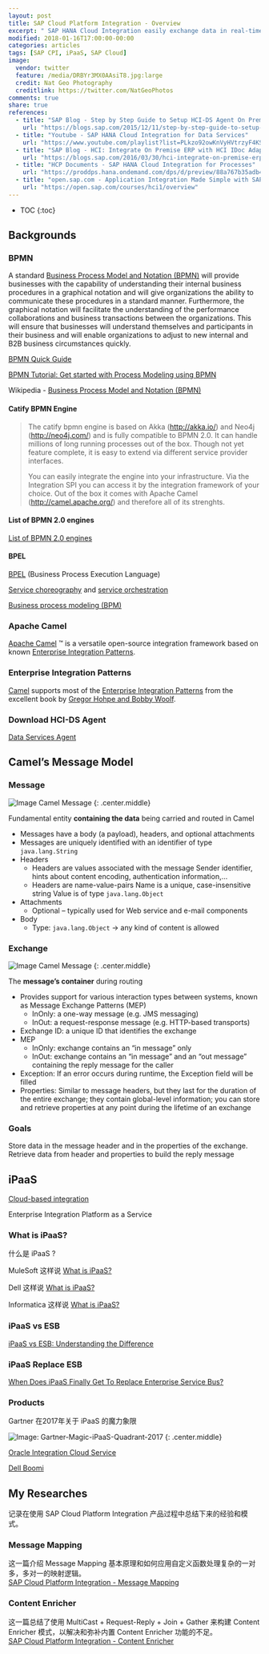 ```yaml
---
layout: post
title: SAP Cloud Platform Integration - Overview
excerpt: " SAP HANA Cloud Integration easily exchange data in real-time with SAP HANA Cloud Platform, integration services SCI(HCI). Integrate processes and data between cloud apps, 3rd party applications and on-premises solutions with this open, flexible, on-demand integration system running as a core service on SAP HANA Cloud Platform."
modified: 2018-01-16T17:00:00-00:00
categories: articles
tags: [SAP CPI, iPaaS, SAP Cloud]
image:
  vendor: twitter
  feature: /media/DRBYr3MX0AAsiT8.jpg:large
  credit: Nat Geo Photography‏
  creditlink: https://twitter.com/NatGeoPhotos
comments: true
share: true
references:
  - title: "SAP Blog - Step by Step Guide to Setup HCI-DS Agent On Premise"
    url: "https://blogs.sap.com/2015/12/11/step-by-step-guide-to-setup-hci-ds-agent/"
  - title: "Youtube - SAP HANA Cloud Integration for Data Services"
    url: "https://www.youtube.com/playlist?list=PLkzo92owKnVyHVtrzyF4KSQomTuKRg0q_"
  - title: "SAP Blog - HCI: Integrate On Premise ERP with HCI IDoc Adapter using HANA Cloud Connector & Client Authentication"
    url: "https://blogs.sap.com/2016/03/30/hci-integrate-on-premise-erp-with-hci-idoc-adapter-using-hana-cloud-connector-client-authentication/"
  - title: "HCP Documents - SAP HANA Cloud Integration for Processes"
    url: "https://proddps.hana.ondemand.com/dps/d/preview/88a767b35adb4dc887ee1d545d301140/1/en-US/f830932fddf6453ebe1fd0c666592017.html"
  - title: "open.sap.com - Application Integration Made Simple with SAP HANA Cloud Integration"
    url: "https://open.sap.com/courses/hci1/overview"
---
```


* TOC
{:toc}

## Backgrounds
### BPMN
A standard [Business Process Model and Notation (BPMN)](http://www.bpmn.org/) will provide businesses with the capability of understanding their internal business procedures in a graphical notation and will give organizations the ability to communicate these procedures in a standard manner. Furthermore, the graphical notation will facilitate the understanding of the performance collaborations and business transactions between the organizations. This will ensure that businesses will understand themselves and participants in their business and will enable organizations to adjust to new internal and B2B business circumstances quickly.

[BPMN Quick Guide](http://www.bpmnquickguide.com/view-bpmn-quick-guide/)

[BPMN Tutorial: Get started with Process Modeling using BPMN](https://camunda.com/bpmn/)

Wikipedia - [Business Process Model and Notation (BPMN) ](https://en.wikipedia.org/wiki/Business_Process_Model_and_Notation)

#### Catify BPMN Engine

> The catify bpmn engine is based on Akka (http://akka.io/) and Neo4j (http://neo4j.com/) and is fully compatible to BPMN 2.0. It can handle millions of long running processes out of the box. Though not yet feature complete, it is easy to extend via different service provider interfaces.
>
> You can easily integrate the engine into your infrastructure. Via the Integration SPI you can access it by the integration framework of your choice. Out of the box it comes with Apache Camel (http://camel.apache.org/) and therefore all of its strenghts.


#### List of BPMN 2.0 engines

[List of BPMN 2.0 engines](https://en.wikipedia.org/wiki/List_of_BPMN_2.0_engines)

#### BPEL

[BPEL][BPEL] (Business Process Execution Language)

[Service choreography](https://en.wikipedia.org/wiki/Service_choreography#Web_Service_Choreography) and [service orchestration](https://en.wikipedia.org/wiki/Orchestration_(computing))

[Business process modeling (BPM)](https://en.wikipedia.org/wiki/Business_process_modeling)

### Apache Camel
[Apache Camel][Apache-Camel] ™ is a versatile open-source integration framework based on known [Enterprise Integration Patterns][Enterprise-Integration-Patterns].

### Enterprise Integration Patterns
[Camel][Apache-Camel] supports most of the [Enterprise Integration Patterns][Enterprise-Integration-Patterns] from the excellent book by [Gregor Hohpe and Bobby Woolf][amazon-Enterprise-Integration-Patterns].

### Download HCI-DS Agent

[Data Services Agent][1]

## Camel’s Message Model

### Message
![Image Camel Message](/images/cloud/hcp/hci/camel-message.jpg)
{: .center.middle}

Fundamental entity **containing the data** being carried and routed in Camel

* Messages have a body (a payload), headers, and optional attachments
* Messages are uniquely identified with an identifier of type `java.lang.String`
* Headers
  * Headers are values associated with the message Sender identifier, hints about content encoding, authentication information,…
  * Headers are name-value-pairs Name is a unique, case-insensitive string Value is of type `java.lang.Object`
* Attachments
  * Optional – typically used for Web service and e-mail components
* Body
  * Type: `java.lang.Object` -> any kind of content is allowed

### Exchange
![Image Camel Message](/images/cloud/hcp/hci/camel-exchange.jpg)
{: .center.middle}

The **message’s container** during routing

* Provides support for various interaction types between systems, known as Message Exchange Patterns (MEP)
  * InOnly: a one-way message (e.g. JMS messaging)
  * InOut: a request-response message (e.g. HTTP-based transports)
* Exchange ID: a unique ID that identifies the exchange
* MEP
  * InOnly: exchange contains an “in message” only
  * InOut: exchange contains an “in message” and an “out message” containing the reply message for the caller
* Exception: If an error occurs during runtime, the Exception field will be filled
* Properties: Similar to message headers, but they last for the duration of the entire exchange; they contain global-level information; you can store and retrieve properties at any point during the lifetime of an exchange

### Goals
Store data in the message header and in the properties of the exchange. Retrieve data from header and properties to build the reply message


## iPaaS

[Cloud-based integration](https://en.wikipedia.org/wiki/Cloud-based_integration)

Enterprise Integration Platform as a Service

### What is iPaaS?
什么是 iPaaS ?

MuleSoft 这样说 [What is iPaaS?](https://www.mulesoft.com/resources/cloudhub/what-is-ipaas-gartner-provides-reference-model)

Dell 这样说 [What is iPaaS?](https://boomi.com/integration/what-is-ipaas/)

Informatica 这样说 [What is iPaaS?](https://www.informatica.com/products/integration-platform-as-a-service.html)


### iPaaS vs ESB

[iPaaS vs ESB: Understanding the Difference](https://www.liaison.com/blog/2017/03/31/ipaas-vs-esb-understanding-difference/)

### iPaaS Replace ESB

[When Does iPaaS Finally Get To Replace Enterprise Service Bus?](https://www.elastic.io/when-ipaas-replace-enterprise-service-bus/)

### Products

Gartner 在2017年关于 iPaaS 的魔力象限

![Image: Gartner-Magic-iPaaS-Quadrant-2017](http://ap-verlag.de/clickandbuilds/WordPress/MyCMS4/wp-content/uploads/2017/05/grafik-gartner-ipaas-plattformen.jpg)
{: .center.middle}

[Oracle Integration Cloud Service](https://cloud.oracle.com/integration)

[Dell Boomi](https://boomi.com/)


## My Researches
记录在使用 SAP Cloud Platform Integration 产品过程中总结下来的经验和模式。

### Message Mapping
这一篇介绍 Message Mapping 基本原理和如何应用自定义函数处理复杂的一对多，多对一的映射逻辑。<br>
[SAP Cloud Platform Integration - Message Mapping](/articles/sci-message-mapping/)

### Content Enricher
这一篇总结了使用 MultiCast + Request-Reply + Join + Gather 来构建 Content Enricher 模式，以解决和弥补内置 Content Enricher 功能的不足。<br>
[SAP Cloud Platform Integration - Content Enricher](/articles/sci-content-enricher/)





[Apache-Camel]:http://camel.apache.org/
[Enterprise-Integration-Patterns]:http://camel.apache.org/enterprise-integration-patterns.html
[amazon-Enterprise-Integration-Patterns]:http://www.amazon.com/exec/obidos/search-handle-url/105-9796798-8100401?%5Fencoding=UTF8&search-type=ss&index=books&field-author=Gregor%20Hohpe

[BPEL]:https://en.wikipedia.org/wiki/Business_Process_Execution_Language

[1]:https://launchpad.support.sap.com
